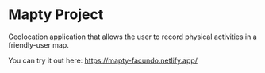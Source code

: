 # Mapty Project

Geolocation application that allows the user to record physical activities in a friendly-user map.

You can try it out here:
https://mapty-facundo.netlify.app/
